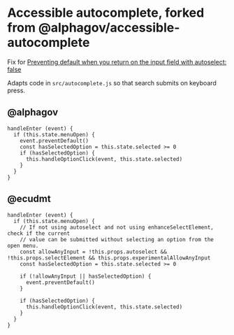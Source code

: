 # Accessible autocomplete, forked from @alphagov/accessible-autocomplete

Fix for [Preventing default when you return on the input field with autoselect: false](https://github.com/alphagov/accessible-autocomplete/issues/156)

Adapts code in `src/autocomplete.js` so that search submits on keyboard press.

## @alphagov
```
handleEnter (event) {
  if (this.state.menuOpen) {
    event.preventDefault()
    const hasSelectedOption = this.state.selected >= 0
    if (hasSelectedOption) {
      this.handleOptionClick(event, this.state.selected)
    }
  }
}
```
## @ecudmt
```
handleEnter (event) {
  if (this.state.menuOpen) {
    // If not using autoselect and not using enhanceSelectElement, check if the current
    // value can be submitted without selecting an option from the open menu.
    const allowAnyInput = !this.props.autoselect && !this.props.selectElement && this.props.experimentalAllowAnyInput
    const hasSelectedOption = this.state.selected >= 0

    if (!allowAnyInput || hasSelectedOption) {
      event.preventDefault()
    }
    
    if (hasSelectedOption) {
      this.handleOptionClick(event, this.state.selected)
    }
  }
}
```

